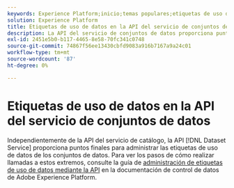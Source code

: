```yaml
---
keywords: Experience Platform;inicio;temas populares;etiquetas de uso de datos;servicio de catálogo
solution: Experience Platform
title: Etiquetas de uso de datos en la API del servicio de conjuntos de datos
description: La API del servicio de conjuntos de datos proporciona puntos finales para administrar las etiquetas de uso de datos de los conjuntos de datos.
exl-id: 2451e5b0-b117-4465-8e58-70fc341c0748
source-git-commit: 74867f56ee13430cbfd9083a916b7167a9a24c01
workflow-type: tm+mt
source-wordcount: '87'
ht-degree: 0%

---
```


# Etiquetas de uso de datos en la API del servicio de conjuntos de datos

Independientemente de la API del servicio de catálogo, la API [!DNL Dataset Service] proporciona puntos finales para administrar las etiquetas de uso de datos de los conjuntos de datos. Para ver los pasos de cómo realizar llamadas a estos extremos, consulte la guía de [administración de etiquetas de uso de datos mediante la API](../../data-governance/labels/dataset-api.md) en la documentación de control de datos de Adobe Experience Platform.
